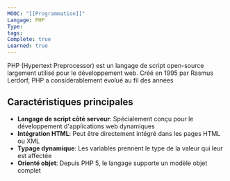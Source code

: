 ```yaml
---
MOOC: "[[Programmation]]"
Langage: PHP
Type: 
tags: 
Complete: true
Learned: true
---
```

PHP (Hypertext Preprocessor) est un langage de script open-source largement utilisé pour le développement web. Créé en 1995 par Rasmus Lerdorf, PHP a considérablement évolué au fil des années

## Caractéristiques principales
- **Langage de script côté serveur**: Spécialement conçu pour le développement d'applications web dynamiques
- **Intégration HTML**: Peut être directement intégré dans les pages HTML ou XML
- **Typage dynamique**: Les variables prennent le type de la valeur qui leur est affectée
- **Orienté objet**: Depuis PHP 5, le langage supporte un modèle objet complet